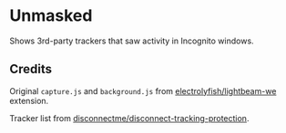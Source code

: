 # Unmasked

Shows 3rd-party trackers that saw activity in Incognito windows.

## Credits

Original `capture.js` and `background.js` from
[electrolyfish/lightbeam-we](https://github.com/electrolyfish/lightbeam-we) extension.

Tracker list from
[disconnectme/disconnect-tracking-protection](https://github.com/disconnectme/disconnect-tracking-protection).

